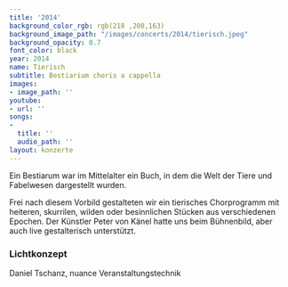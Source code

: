 ```yaml
---
title: '2014'
background_color_rgb: rgb(218 ,208,163)
background_image_path: "/images/concerts/2014/tierisch.jpeg"
background_opacity: 0.7
font_color: black
year: 2014
name: Tierisch
subtitle: Bestiarium choris a cappella
images:
- image_path: ''
youtube:
- url: ''
songs:
-
  title: ''
  audio_path: ''
layout: konzerte
---
```


Ein Bestiarum war im Mittelalter ein Buch, in dem die Welt der Tiere und Fabelwesen dargestellt wurden. 

Frei nach diesem Vorbild gestalteten wir ein tierisches Chorprogramm mit heiteren, skurrilen, wilden oder besinnlichen Stücken aus verschiedenen Epochen. Der Künstler Peter von Känel hatte uns beim Bühnenbild, aber auch live gestalterisch unterstützt.

### Lichtkonzept

Daniel Tschanz, nuance Veranstaltungstechnik